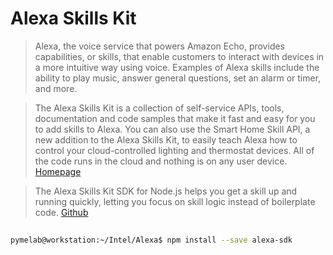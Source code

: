 # Alexa Skills Kit

> Alexa, the voice service that powers Amazon Echo, provides capabilities, or skills, that enable customers to interact with devices in a more intuitive way using voice. Examples of Alexa skills include the ability to play music, answer general questions, set an alarm or timer, and more. 

> The Alexa Skills Kit is a collection of self-service APIs, tools, documentation and code samples that make it fast and easy for you to add skills to Alexa. You can also use the Smart Home Skill API, a new addition to the Alexa Skills Kit, to easily teach Alexa how to control your cloud-controlled lighting and thermostat devices. All of the code runs in the cloud and nothing is on any user device. [Homepage](https://developer.amazon.com/alexa-skills-kit)

> The Alexa Skills Kit SDK for Node.js helps you get a skill up and running quickly, letting you focus on skill logic instead of boilerplate code. [Github](https://github.com/alexa/alexa-skills-kit-sdk-for-nodejs)

## 

[](https://github.com/alexa/skill-sample-nodejs-fact)

```sh
pymelab@workstation:~/Intel/Alexa$ npm install --save alexa-sdk
```

